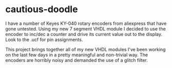 # cautious-doodle

I have a number of Keyes KY-040 rotary encoders from aliexpress that have gone untested. Using my new 7 segment VHDL module I decided to use the encoder to inc/dec a counter and drive its current value out to the display. Look to the .ucf for pin assignments.

This project brings together all of my new VHDL modules I've been working on the last few days in a pretty meaningful and non-trivial way. The encoders are horribly noisy and demanded the use of a glitch filter.
